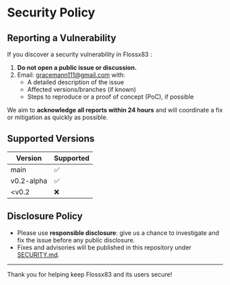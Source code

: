 # Security Policy

## Reporting a Vulnerability

If you discover a security vulnerability in Flossx83 :

1. **Do not open a public issue or discussion.**
2. Email: [gracemann111@gmail.com](mailto:gracemann111@gmail.com) with:
   - A detailed description of the issue
   - Affected versions/branches (if known)
   - Steps to reproduce or a proof of concept (PoC), if possible

We aim to **acknowledge all reports within 24 hours** and will coordinate a fix or mitigation as quickly as possible.

## Supported Versions

| Version    | Supported |
| ---------- | --------- |
| main       | ✅        |
| v0.2-alpha | ✅        |
| <v0.2      | ❌        |

## Disclosure Policy

- Please use **responsible disclosure**: give us a chance to investigate and fix the issue before any public disclosure.
- Fixes and advisories will be published in this repository under [SECURITY.md](SECURITY.md).

---

Thank you for helping keep Flossx83 and its users secure!
